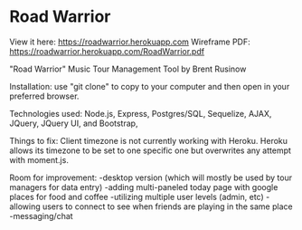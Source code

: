 # Road Warrior

View it here: https://roadwarrior.herokuapp.com
Wireframe PDF: https://roadwarrior.herokuapp.com/RoadWarrior.pdf 

"Road Warrior" Music Tour Management Tool by Brent Rusinow

Installation: use "git clone" to copy to your computer and then open in your preferred browser.

Technologies used: Node.js, Express, Postgres/SQL, Sequelize, AJAX, JQuery, JQuery UI, and Bootstrap,

Things to fix: Client timezone is not currently working with Heroku. Heroku allows its timezone to be set to one specific one but overwrites any attempt with moment.js.

Room for improvement: 
-desktop version (which will mostly be used by tour managers for data entry)
-adding multi-paneled today page with google places for food and coffee
-utilizing multiple user levels (admin, etc)
-allowing users to connect to see when friends are playing in the same place
-messaging/chat
